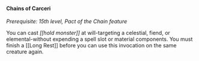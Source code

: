 #### Chains of Carceri

*Prerequisite: 15th level, Pact of the Chain feature*

You can cast *[[hold monster]]* at will-targeting a celestial, fiend, or elemental-without expending a spell slot or material components. You must finish a [[Long Rest]] before you can use this invocation on the same creature again.
